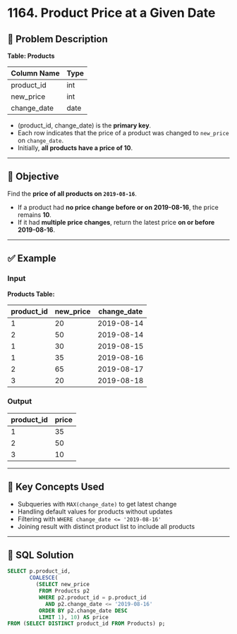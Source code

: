# 1164. Product Price at a Given Date

## 📘 Problem Description

**Table: Products**

| Column Name   | Type |
|---------------|------|
| product_id    | int  |
| new_price     | int  |
| change_date   | date |

- (product_id, change_date) is the **primary key**.
- Each row indicates that the price of a product was changed to `new_price` on `change_date`.
- Initially, **all products have a price of 10**.

---

## 🎯 Objective

Find the **price of all products on `2019-08-16`**.

- If a product had **no price change before or on 2019-08-16**, the price remains **10**.
- If it had **multiple price changes**, return the latest price **on or before 2019-08-16**.

---

## ✅ Example

### Input

**Products Table:**

| product_id | new_price | change_date |
|------------|-----------|-------------|
| 1          | 20        | 2019-08-14  |
| 2          | 50        | 2019-08-14  |
| 1          | 30        | 2019-08-15  |
| 1          | 35        | 2019-08-16  |
| 2          | 65        | 2019-08-17  |
| 3          | 20        | 2019-08-18  |

### Output

| product_id | price |
|------------|-------|
| 1          | 35    |
| 2          | 50    |
| 3          | 10    |

---

## 🧠 Key Concepts Used

- Subqueries with `MAX(change_date)` to get latest change
- Handling default values for products without updates
- Filtering with `WHERE change_date <= '2019-08-16'`
- Joining result with distinct product list to include all products

---

## 🧾 SQL Solution

```sql
SELECT p.product_id,
       COALESCE(
         (SELECT new_price
          FROM Products p2
          WHERE p2.product_id = p.product_id
            AND p2.change_date <= '2019-08-16'
          ORDER BY p2.change_date DESC
          LIMIT 1), 10) AS price
FROM (SELECT DISTINCT product_id FROM Products) p;
